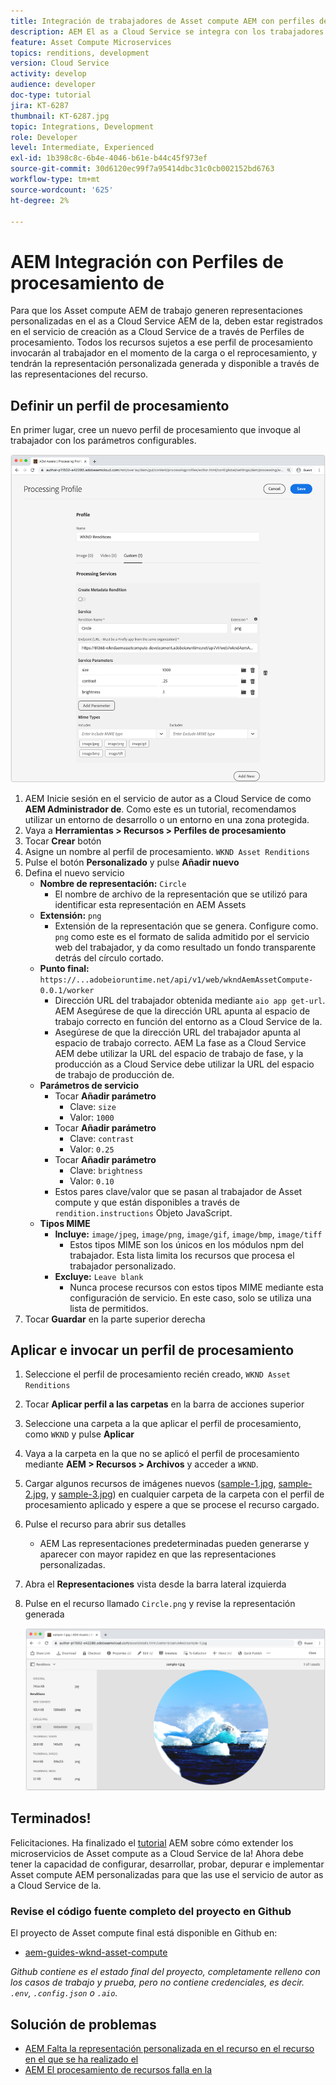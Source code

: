 ```yaml
---
title: Integración de trabajadores de Asset compute AEM con perfiles de procesamiento de
description: AEM El as a Cloud Service se integra con los trabajadores de Asset compute implementados en Adobe I/O Runtime a través de los perfiles de procesamiento de AEM Assets. Los perfiles de procesamiento se configuran en el servicio Autor para procesar recursos específicos mediante programas de trabajo personalizados y almacenar los archivos generados por los trabajadores como representaciones de recursos.
feature: Asset Compute Microservices
topics: renditions, development
version: Cloud Service
activity: develop
audience: developer
doc-type: tutorial
jira: KT-6287
thumbnail: KT-6287.jpg
topic: Integrations, Development
role: Developer
level: Intermediate, Experienced
exl-id: 1b398c8c-6b4e-4046-b61e-b44c45f973ef
source-git-commit: 30d6120ec99f7a95414dbc31c0cb002152bd6763
workflow-type: tm+mt
source-wordcount: '625'
ht-degree: 2%

---
```


# AEM Integración con Perfiles de procesamiento de

Para que los Asset compute AEM de trabajo generen representaciones personalizadas en el as a Cloud Service AEM de la, deben estar registrados en el servicio de creación as a Cloud Service de a través de Perfiles de procesamiento. Todos los recursos sujetos a ese perfil de procesamiento invocarán al trabajador en el momento de la carga o el reprocesamiento, y tendrán la representación personalizada generada y disponible a través de las representaciones del recurso.

## Definir un perfil de procesamiento

En primer lugar, cree un nuevo perfil de procesamiento que invoque al trabajador con los parámetros configurables.

![Perfil de procesamiento](./assets/processing-profiles/new-processing-profile.png)

1. AEM Inicie sesión en el servicio de autor as a Cloud Service de como __AEM Administrador de__. Como este es un tutorial, recomendamos utilizar un entorno de desarrollo o un entorno en una zona protegida.
1. Vaya a __Herramientas > Recursos > Perfiles de procesamiento__
1. Tocar __Crear__ botón
1. Asigne un nombre al perfil de procesamiento. `WKND Asset Renditions`
1. Pulse el botón __Personalizado__ y pulse __Añadir nuevo__
1. Defina el nuevo servicio
   + __Nombre de representación:__ `Circle`
      + El nombre de archivo de la representación que se utilizó para identificar esta representación en AEM Assets
   + __Extensión:__ `png`
      + Extensión de la representación que se genera. Configure como. `png` como este es el formato de salida admitido por el servicio web del trabajador, y da como resultado un fondo transparente detrás del círculo cortado.
   + __Punto final:__ `https://...adobeioruntime.net/api/v1/web/wkndAemAssetCompute-0.0.1/worker`
      + Dirección URL del trabajador obtenida mediante `aio app get-url`. AEM Asegúrese de que la dirección URL apunta al espacio de trabajo correcto en función del entorno as a Cloud Service de la.
      + Asegúrese de que la dirección URL del trabajador apunta al espacio de trabajo correcto. AEM La fase as a Cloud Service AEM debe utilizar la URL del espacio de trabajo de fase, y la producción as a Cloud Service debe utilizar la URL del espacio de trabajo de producción de.
   + __Parámetros de servicio__
      + Tocar __Añadir parámetro__
         + Clave: `size`
         + Valor: `1000`
      + Tocar __Añadir parámetro__
         + Clave: `contrast`
         + Valor: `0.25`
      + Tocar __Añadir parámetro__
         + Clave: `brightness`
         + Valor: `0.10`
      + Estos pares clave/valor que se pasan al trabajador de Asset compute y que están disponibles a través de `rendition.instructions` Objeto JavaScript.
   + __Tipos MIME__
      + __Incluye:__ `image/jpeg`, `image/png`, `image/gif`, `image/bmp`, `image/tiff`
         + Estos tipos MIME son los únicos en los módulos npm del trabajador. Esta lista limita los recursos que procesa el trabajador personalizado.
      + __Excluye:__ `Leave blank`
         + Nunca procese recursos con estos tipos MIME mediante esta configuración de servicio. En este caso, solo se utiliza una lista de permitidos.
1. Tocar __Guardar__ en la parte superior derecha

## Aplicar e invocar un perfil de procesamiento

1. Seleccione el perfil de procesamiento recién creado, `WKND Asset Renditions`
1. Tocar __Aplicar perfil a las carpetas__ en la barra de acciones superior
1. Seleccione una carpeta a la que aplicar el perfil de procesamiento, como `WKND` y pulse __Aplicar__
1. Vaya a la carpeta en la que no se aplicó el perfil de procesamiento mediante __AEM > Recursos > Archivos__ y acceder a `WKND`.
1. Cargar algunos recursos de imágenes nuevos ([sample-1.jpg](../assets/samples/sample-1.jpg), [sample-2.jpg](../assets/samples/sample-2.jpg), y [sample-3.jpg](../assets/samples/sample-3.jpg)) en cualquier carpeta de la carpeta con el perfil de procesamiento aplicado y espere a que se procese el recurso cargado.
1. Pulse el recurso para abrir sus detalles
   + AEM Las representaciones predeterminadas pueden generarse y aparecer con mayor rapidez en que las representaciones personalizadas.
1. Abra el __Representaciones__ vista desde la barra lateral izquierda
1. Pulse en el recurso llamado `Circle.png` y revise la representación generada

   ![Representación generada](./assets/processing-profiles/rendition.png)

## Terminados!

Felicitaciones. Ha finalizado el [tutorial](../overview.md) AEM sobre cómo extender los microservicios de Asset compute as a Cloud Service de la! Ahora debe tener la capacidad de configurar, desarrollar, probar, depurar e implementar Asset compute AEM personalizadas para que las use el servicio de autor as a Cloud Service de la.

### Revise el código fuente completo del proyecto en Github

El proyecto de Asset compute final está disponible en Github en:

+ [aem-guides-wknd-asset-compute](https://github.com/adobe/aem-guides-wknd-asset-compute)

_Github contiene es el estado final del proyecto, completamente relleno con los casos de trabajo y prueba, pero no contiene credenciales, es decir. `.env`, `.config.json` o `.aio`._

## Solución de problemas

+ [AEM Falta la representación personalizada en el recurso en el recurso en el que se ha realizado el](../troubleshooting.md#custom-rendition-missing-from-asset)
+ [AEM El procesamiento de recursos falla en la](../troubleshooting.md#asset-processing-fails)
